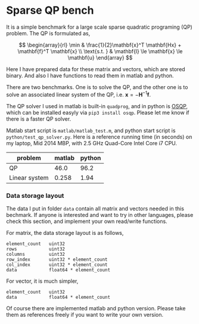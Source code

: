 # Sparse QP bench

It is a simple benchmark for a large scale sparse quadratic programing (QP) problem.
The QP is formulated as,

$$
\begin{array}{rl}
\min & \frac{1}{2}\mathbf{x}^T \mathbf{Hx} + \mathbf{f}^T \mathbf{x} \\
\text{s.t. } & \mathbf{l} \le \mathbf{x} \le \mathbf{u}
\end{array}
$$

Here I have prepared data for these matrix and vectors, which are stored binary.
And also I have functions to read them in matlab and python.

There are two benchmarks. One is to solve the QP, and the other one is to solve an associated linear system of the QP, i.e. $\mathbf{x}=-\mathbf{H}^{-1}\mathbf{f}$.

The QP solver I used in matlab is built-in `quadprog`, and in python is [OSQP](https://osqp.org/docs/index.html), which can be installed easyly via `pip3 install osqp`. Please let me know if there is a faster QP solver.

Matlab start script is `matlab/matlab_test.m`, and python start script is `python/test_qp_solver.py`.
Here is a reference running time (in seconds) on my laptop, Mid 2014 MBP, with 2.5 GHz Quad-Core Intel Core i7 CPU.

| problem | matlab | python |
---|---|---
| QP | 46.0 | 96.2 |
| Linear system | 0.258 | 1.94 |

### Data storage layout

The data I put in folder `data` contain all matrix and vectors needed in this bechmark.
If anyone is interested and want to try in other languages, please check this section, and implement your own read/write functions.

For matrix, the data storage layout is as follows,

```
element_count   uint32
rows            uint32
columns         uint32
row_index       uint32 * element_count
col_index       uint32 * element_count
data            float64 * element_count
```

For vector, it is much simpler,

```
element_count   uint32
data            float64 * element_count
```

Of course there are implemented matlab and python version. Please take them as references freely if you want to write your own version.
